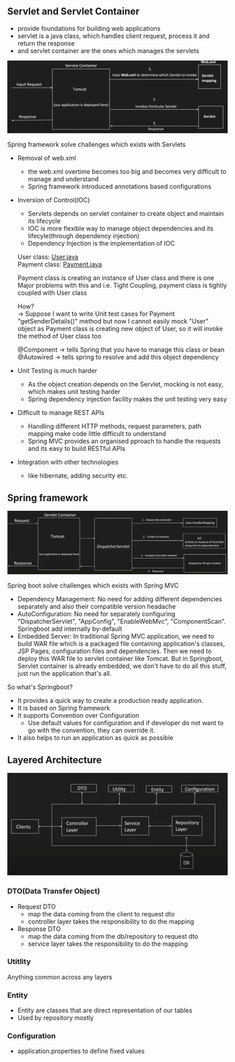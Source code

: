 ## Servlet and Servlet Container
- provide foundations for building web applications
- servlet is a java class, which handles client request, process it and return the response
- and servlet container are the ones which manages the servlets

![alt text](assets/servlets.png)

Spring framework solve challenges which exists with Servlets
- Removal of web.xml
    - the web.xml overtime becomes too big and becomes very difficult to manage and understand
    - Spring framework introduced annotations based configurations

- Inversion of Control(IOC)
    - Servlets depends on servlet container to create object and maintain its lifecycle
    - IOC is more flexible way to manage object dependencies and its lifecyle(through dependency injection)
    - Dependency Injection is the implementation of IOC

    User class: <a href="inversion_of_control/User.java">User.java</a><br>
    Payment class: <a href="inversion_of_control/Payment.java">Payment.java</a>

    Payment class is creating an instance of User class and there is one Major problems with this and i.e. Tight Coupling, payment class is tightly coupled with User class

    How?<br>
    -> Suppose I want to write Unit test cases for Payment "getSenderDetails()" method but now I cannot easily mock "User" object as Payment class is creating new object of User, so it will invoke the method of User class too

    @Component -> tells Spring that you have to manage this class or bean<br>
    @Autowired -> tells spring to resolve and add this object dependency

- Unit Testing is much harder
    - As the object creation depends on the Servlet, mocking is not easy, which makes unit testing harder
    - Spring dependency injection facility makes the unit testing very easy

- Difficult to manage REST APIs
    - Handling different HTTP methods, request parameters, path mapping make code little difficult to understand
    - Spring MVC provides an organised pproach to handle the requests and its easy to build RESTful APIs

- Integration with other technologies
    - like hibernate, adding security etc.

## Spring framework
![alt text](assets/spring_framework.png)

Spring boot solve challenges which exists with Spring MVC
- Dependency Management: No need for adding different dependencies separately and also their compatible version headache
- AutoConfiguration: No need for separately configuring "DispatcherServlet", "AppConfig", "EnableWebMvc", "ComponentScan". Springboot add internally by-default
- Embedded Server: In traditional Spring MVC application, we need to build WAR file which is a packaged file containing application's classes, JSP Pages, configuration files and dependencies. Then we need to deploy this WAR file to servlet container like Tomcat. But in Springboot, Servlet container is already embedded, we don't have to do all this stuff, just run the application that's all.

So what's Springboot?
- It provides a quick way to create a production ready application.
- It is based on Spring framework
- It supports Convention over Configuration
    - Use default values for configuration and if developer do not want to go with the convention, they can override it.
- It also helps to run an application as quick as possible

## Layered Architecture
![alt text](assets/layered_architecture.png)

### DTO(Data Transfer Object)
- Request DTO
    - map the data coming from the client to request dto
    - controller layer takes the responsibility to do the mapping
- Response DTO
    - map the data coming from the db/repository to request dto
    - service layer takes the responsibility to do the mapping

### Utitlity
Anything common across any layers

### Entity
- Entity are classes that are direct representation of our tables
- Used by repository mostly

### Configuration
- application.properties to define fixed values